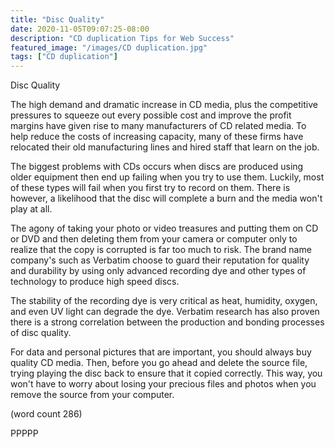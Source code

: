```yaml
---
title: "Disc Quality"
date: 2020-11-05T09:07:25-08:00
description: "CD duplication Tips for Web Success"
featured_image: "/images/CD duplication.jpg"
tags: ["CD duplication"]
---
```


Disc Quality

The high demand and dramatic increase in CD media, 
plus the competitive pressures to squeeze out
every possible cost and improve the profit margins
have given rise to many manufacturers of CD related
media.  To help reduce the costs of increasing
capacity, many of these firms have relocated their
old manufacturing lines and hired staff that learn
on the job.

The biggest problems with CDs occurs when discs are
produced using older equipment then end up failing
when you try to use them.  Luckily, most of these
types will fail when you first try to record on
them.  There is however, a likelihood that the disc
will complete a burn and the media won't play at
all.

The agony of taking your photo or video treasures
and putting them on CD or DVD and then deleting them
from your camera or computer only to realize that
the copy is corrupted is far too much to risk.  The
brand name company's such as Verbatim choose to
guard their reputation for quality and durability
by using only advanced recording dye and other
types of technology to produce high speed discs.

The stability of the recording dye is very critical
as heat, humidity, oxygen, and even UV light can
degrade the dye.  Verbatim research has also proven
there is a strong correlation between the production
and bonding processes of disc quality.

For data and personal pictures that are important,
you should always buy quality CD media.  Then, 
before you go ahead and delete the source file,
trying playing the disc back to ensure that it
copied correctly.  This way, you won't have to 
worry about losing your precious files and photos
when you remove the source from your computer.

(word count 286)

PPPPP
